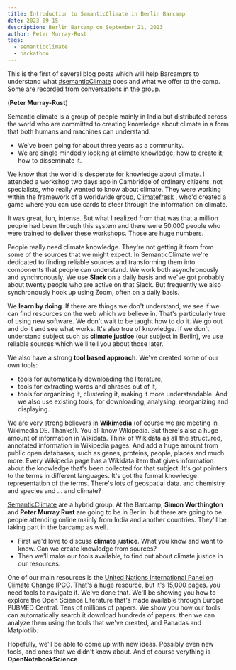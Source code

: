 ```yaml
---
title: Introduction to SemanticClimate in Berlin Barcamp
date: 2023-09-15
description: Berlin Barcamp on September 21, 2023 
author: Peter Murray-Rust
tags:
  - semanticclimate
  - hackathon
---
```



This is the first of several blog posts which will help Barcamprs to understand what [#semanticClimate](https://semanticclimate.org/p/en/) does and what we offer to the camp. Some are recorded from conversations in the group.

(**Peter Murray-Rust**)

Semantic climate is a group of people mainly in India but distributed across the world who are committed to creating knowledge about climate in a form that both humans and machines can understand.
- We've been going for about three years as a community.
- We are single mindedly looking at climate knowledge; how to create it; how to disseminate it.
  
We know that the world is desperate for knowledge about climate. I attended a workshop two days ago in Cambridge of ordinary citizens, not specialists, who really wanted to know about climate. They were working within the framework of a worldwide group, [Climatefresk](https://climatefresk.org/) , who'd created a game where you can use cards to steer through the information on climate.

It was great, fun, intense.
But what I realized from that was that a million people had been through this system and there were 50,000 people who were trained to deliver these workshops. Those are huge numbers.

People really need climate knowledge.
They're not getting it from from some of the sources that we might expect.
In SemanticClimate we're dedicated to finding reliable sources and transforming them into components that people can understand.
We work both asynchronously and synchronously. We use **Slack** on a daily basis and we've got probably about twenty people who are active on that Slack. But frequently we also synchronously hook up using Zoom, often on a daily basis.

We **learn by doing**.
If there are things we don't understand, we see if we can find resources on the web which we believe in.
That's particularly true of using new software. We don't wait to be taught how to do it.
We go out and do it and see what works.
It's also true of knowledge. If we don't understand subject such as **climate justice** (our subject in Berlin), we use reliable sources which we'll tell you about those later.

We also have a strong **tool based approach**. We've created some of our own tools: 
- tools for automatically downloading the literature, 
- tools for extracting words and phrases out of it, 
- tools for organizing it, clustering it,  making it more understandable. 
And we also use existing tools, for downloading, analysing, reorganizing and displaying.

We are very strong believers in **Wikimedia** (of course we are meeting in Wikimedia DE. Thanks!).
You all know Wikipedia. But there's also a huge amount of information in Wikidata.
Think of Wikidata as all the structured, annotated information in Wikipedia pages. And add a huge amount from public open databases, such as genes, proteins, people, places and much more. Every Wikipedia page has a Wikidata item that gives information about the knowledge that's been collected for that subject.
It's got pointers to the terms in different languages.
It's got the formal knowledge representation of the terms.
There's lots of geospatial data.
and chemistry
and species
and ...
and climate?

[SemanticClimate](https://semanticclimate.org/p/en/) are a hybrid group.
At the Barcamp, **Simon Worthington** and **Peter Murray Rust** are going to be in Berlin. but there are going to be people attending online mainly from India and another countries.
They'll be taking part in the barcamp as well.

- First we'd love to discuss **climate justice**. What you know and want to know. Can we create knowledge  from sources?
- Then we'll make our tools available, to find out about climate justice in our resources.
  
One of our main resources is the [United Nations International Panel on Climate Change IPCC](https://www.ipcc.ch/). That's a huge resource, but it's 15,000 pages. you need tools to navigate it. We've done that. We'll be showing you how to explore the Open Science Literature that's made available through Europe PUBMED Central. Tens of millions of papers. We show you how our tools can automatically search it download hundreds of papers. then we can analyze them using the tools that we've created, and Panadas and Matplotlib.

Hopefully, we'll be able to come up with new ideas. Possibly even new tools, and ones that we didn't know about.
And of course verything is **OpenNotebookScience**
